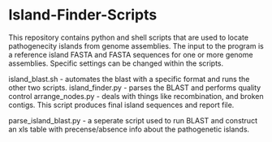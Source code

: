 # Island-Finder-Scripts

This repository contains python and shell scripts that are used to locate pathogenecity islands from genome assemblies. The input to the program is a reference island FASTA and FASTA sequences for one or more genome assemblies. Specific settings can be changed within the scripts.

island_blast.sh - automates the blast with a specific format and runs the other two scripts.
island_finder.py - parses the BLAST and performs quality control
arrange_nodes.py - deals with things like recombination, and broken contigs. This script produces final island sequences and report file.

parse_island_blast.py -  a seperate script used to run BLAST and construct an xls table with precense/absence info about the pathogenetic islands.

